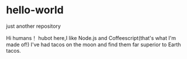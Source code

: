 # hello-world
just another repository

Hi humans！
hubot here,I like Node.js and Coffeescript(that's what I'm made of!)
I've had tacos on the moon and find them far superior to Earth tacos.
